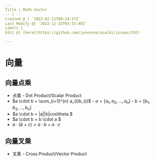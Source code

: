 ```yaml
---
Title | Math Vector
-- | --
Created @ | `2022-02-22T09:24:37Z`
Last Modify @| `2022-12-25T03:33:40Z`
Labels | ``
Edit @| [here](https://github.com/junxnone/aiwiki/issues/292)

---
```

# 向量

## 向量点乘
- 点乘 - Dot Product/Scalar Product
- $a \cdot b = \sum_{i=1}^{n} a_{i}b_{i}$  - $a = [a_{1}, a_{2}, ..., a_{n}]$ - $b = [b_{1}, b_{2}, ..., b_{n}]$
- $a \cdot b = |a||b|cos\theta $
- $a \cdot b = b \cdot a $
- $a \cdot (b + c) = a \cdot b + a \cdot c$

## 向量叉乘
- 叉乘 - Cross Product/Vector Product
